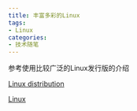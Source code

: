 ```yaml
---
title: 丰富多彩的Linux
tags:
- Linux
categories:
- 技术随笔
---
```


参考使用比较广泛的Linux发行版的介绍

[Linux distribution](https://en.wikipedia.org/wiki/Linux_distribution)

[Linux](https://en.wikipedia.org/wiki/Linux)
